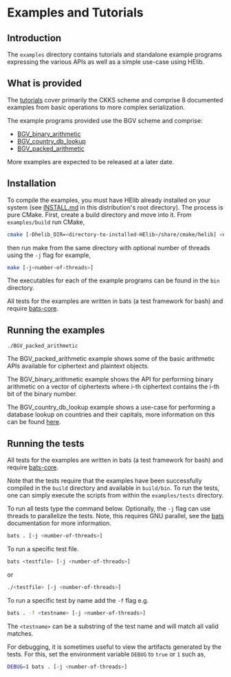 # Examples and Tutorials

## Introduction

The `examples` directory contains tutorials and standalone example programs
expressing the various APIs as well as a simple use-case using HElib. 

## What is provided

The [tutorials](tutorial/) cover primarily the CKKS scheme and comprise 8 documented examples 
from basic operations to more complex serialization. 


The example programs provided use the BGV scheme and comprise:

- [BGV_binary_arithmetic](BGV_binary_arithmetic)
- [BGV_country_db_lookup](BGV_country_db_lookup)
- [BGV_packed_arithmetic](BGV_packed_arithmetic)

More examples are expected to be released at a later date.

## Installation

To compile the examples, you must have HElib already installed on your system
(see [INSTALL.md](../INSTALL.md) in this distribution's root directory). The
process is pure CMake. First, create a build directory and move into it. From
`examples/build` run CMake,

```bash
cmake [-Dhelib_DIR=<directory-to-installed-HElib>/share/cmake/helib] <directory-to-examples> ..
```

then run make from the same directory with optional number of threads using the
`-j` flag for example,

```bash
make [-j<number-of-threads>]
```

The executables for each of the example programs can be found in the `bin`
directory.

All tests for the examples are written in bats (a test framework for bash) and
require [bats-core](https://github.com/bats-core/bats-core/releases/tag/v1.2.1).

## Running the examples

```
./BGV_packed_arithmetic
```

The BGV_packed_arithmetic example shows some of the basic arithmetic APIs
available for ciphertext and plaintext objects.

The BGV_binary_arithmetic example shows the API for performing binary arithmetic
on a vector of ciphertexts where i-th ciphertext contains the i-th bit of the
binary number.

The BGV_country_db_lookup example shows a use-case for performing a database
lookup on countries and their capitals, more information on this can be found
[here](BGV_country_db_lookup/README.md).

## Running the tests

All tests for the examples are written in bats (a test framework for bash) and
require [bats-core](https://github.com/bats-core/bats-core/releases/tag/v1.2.1).

Note that the tests require that the examples have been successfully compiled in
the `build` directory and available in `build/bin`. To run the tests, one can
simply execute the scripts from within the `examples/tests` directory.

To run all tests type the command below. Optionally, the `-j` flag can use
threads to parallelize the tests. Note, this requires GNU parallel, see the
[bats](https://github.com/bats-core/bats-core) documentation for more
information.

```bash
bats . [-j <number-of-threads>]
```

To run a specific test file.

```bash
bats <testfile> [-j <number-of-threads>]
```

or

```bash
./<testfile> [-j <number-of-threads>]
```

To run a specific test by name add the `-f` flag e.g.

```bash
bats . -f <testname> [-j <number-of-threads>]
```

The `<testname>` can be a substring of the test name and will match all valid
matches.

For debugging, it is sometimes useful to view the artifacts generated by the
tests. For this, set the environment variable `DEBUG` to `true` or `1` such as,

```bash
DEBUG=1 bats . [-j <number-of-threads>]
```
